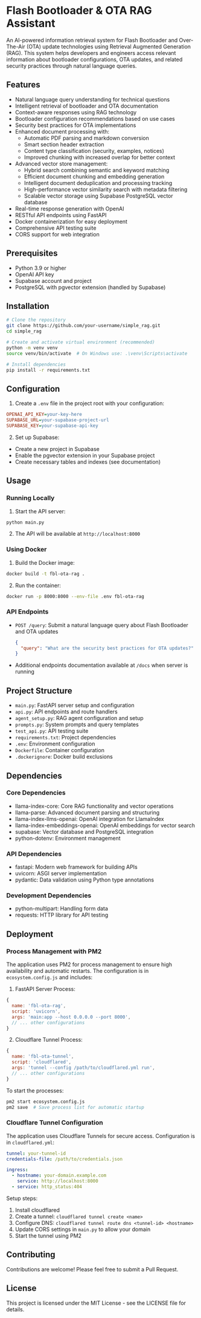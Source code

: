 # Flash Bootloader & OTA RAG Assistant

An AI-powered information retrieval system for Flash Bootloader and Over-The-Air (OTA) update technologies using Retrieval Augmented Generation (RAG). This system helps developers and engineers access relevant information about bootloader configurations, OTA updates, and related security practices through natural language queries.

## Features
- Natural language query understanding for technical questions
- Intelligent retrieval of bootloader and OTA documentation
- Context-aware responses using RAG technology
- Bootloader configuration recommendations based on use cases
- Security best practices for OTA implementations
- Enhanced document processing with:
  - Automatic PDF parsing and markdown conversion
  - Smart section header extraction
  - Content type classification (security, examples, notices)
  - Improved chunking with increased overlap for better context
- Advanced vector store management:
  - Hybrid search combining semantic and keyword matching
  - Efficient document chunking and embedding generation
  - Intelligent document deduplication and processing tracking
  - High-performance vector similarity search with metadata filtering
  - Scalable vector storage using Supabase PostgreSQL vector database
- Real-time response generation with OpenAI
- RESTful API endpoints using FastAPI
- Docker containerization for easy deployment
- Comprehensive API testing suite
- CORS support for web integration

## Prerequisites
- Python 3.9 or higher
- OpenAI API key
- Supabase account and project
- PostgreSQL with pgvector extension (handled by Supabase)

## Installation
```bash
# Clone the repository
git clone https://github.com/your-username/simple_rag.git
cd simple_rag

# Create and activate virtual environment (recommended)
python -m venv venv
source venv/bin/activate  # On Windows use: .\venv\Scripts\activate

# Install dependencies
pip install -r requirements.txt
```

## Configuration
1. Create a `.env` file in the project root with your configuration:
```ini
OPENAI_API_KEY=your-key-here
SUPABASE_URL=your-supabase-project-url
SUPABASE_KEY=your-supabase-api-key
```

2. Set up Supabase:
- Create a new project in Supabase
- Enable the pgvector extension in your Supabase project
- Create necessary tables and indexes (see documentation)

## Usage

### Running Locally
1. Start the API server:
```bash
python main.py
```

2. The API will be available at `http://localhost:8000`

### Using Docker
1. Build the Docker image:
```bash
docker build -t fbl-ota-rag .
```

2. Run the container:
```bash
docker run -p 8000:8000 --env-file .env fbl-ota-rag
```

### API Endpoints
- `POST /query`: Submit a natural language query about Flash Bootloader and OTA updates
  ```json
  {
    "query": "What are the security best practices for OTA updates?"
  }
  ```

- Additional endpoints documentation available at `/docs` when server is running

## Project Structure
- `main.py`: FastAPI server setup and configuration
- `api.py`: API endpoints and route handlers
- `agent_setup.py`: RAG agent configuration and setup
- `prompts.py`: System prompts and query templates
- `test_api.py`: API testing suite
- `requirements.txt`: Project dependencies
- `.env`: Environment configuration
- `Dockerfile`: Container configuration
- `.dockerignore`: Docker build exclusions

## Dependencies
### Core Dependencies
- llama-index-core: Core RAG functionality and vector operations
- llama-parse: Advanced document parsing and structuring
- llama-index-llms-openai: OpenAI integration for LlamaIndex
- llama-index-embeddings-openai: OpenAI embeddings for vector search
- supabase: Vector database and PostgreSQL integration
- python-dotenv: Environment management

### API Dependencies
- fastapi: Modern web framework for building APIs
- uvicorn: ASGI server implementation
- pydantic: Data validation using Python type annotations

### Development Dependencies
- python-multipart: Handling form data
- requests: HTTP library for API testing

## Deployment

### Process Management with PM2
The application uses PM2 for process management to ensure high availability and automatic restarts. The configuration is in `ecosystem.config.js` and includes:

1. FastAPI Server Process:
```javascript
{
  name: 'fbl-ota-rag',
  script: 'uvicorn',
  args: 'main:app --host 0.0.0.0 --port 8000',
  // ... other configurations
}
```

2. Cloudflare Tunnel Process:
```javascript
{
  name: 'fbl-ota-tunnel',
  script: 'cloudflared',
  args: 'tunnel --config /path/to/cloudflared.yml run',
  // ... other configurations
}
```

To start the processes:
```bash
pm2 start ecosystem.config.js
pm2 save  # Save process list for automatic startup
```

### Cloudflare Tunnel Configuration
The application uses Cloudflare Tunnels for secure access. Configuration is in `cloudflared.yml`:

```yaml
tunnel: your-tunnel-id
credentials-file: /path/to/credentials.json

ingress:
  - hostname: your-domain.example.com
    service: http://localhost:8000
  - service: http_status:404
```

Setup steps:
1. Install cloudflared
2. Create a tunnel: `cloudflared tunnel create <name>`
3. Configure DNS: `cloudflared tunnel route dns <tunnel-id> <hostname>`
4. Update CORS settings in `main.py` to allow your domain
5. Start the tunnel using PM2

## Contributing
Contributions are welcome! Please feel free to submit a Pull Request.

## License
This project is licensed under the MIT License - see the LICENSE file for details.
